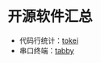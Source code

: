 ﻿# 开源软件汇总

- 代码行统计：[tokei](https://github.com/XAMPPRocky/tokei)
- 串口终端：[tabby](https://github.com/Eugeny/tabby)
